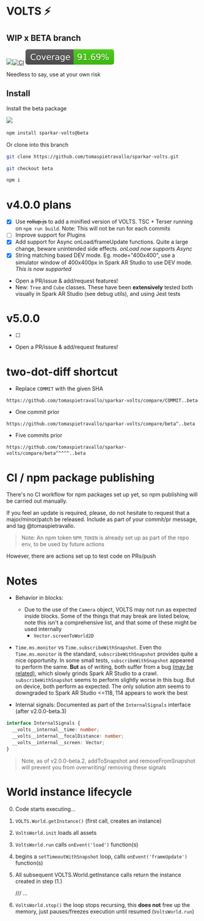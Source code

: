 # VOLTS ⚡️

## WIP x BETA branch

![](https://img.shields.io/npm/v/sparkar-volts/beta?color=informational&label=npm)[![CI](https://github.com/tomaspietravallo/sparkar-volts/actions/workflows/test.yml/badge.svg?branch=beta)](https://github.com/tomaspietravallo/sparkar-volts/actions/workflows/test.yml) ![](coverage/badge.svg)

Needless to say, use at your own risk

## Install

Install the beta package

![](https://img.shields.io/npm/v/sparkar-volts/beta?color=informational&label=npm)

```bash
npm install sparkar-volts@beta
```

Or clone into this branch

```bash
git clone https://github.com/tomaspietravallo/sparkar-volts.git
```

```bash
git checkout beta
```

```bash
npm i
```

# v4.0.0 plans

- [x] Use <del>rollup.js</del> to add a minified version of VOLTS. TSC + Terser running on `npm run build`. Note: This will not be run for each commits
- [ ] Improve support for Plugins
- [x] Add support for Async onLoad/frameUpdate functions. Quite a large change, beware unintended side effects. *onLoad now supports Async*
- [x] String matching based DEV mode. Eg. mode="400x400", use a simulator window of 400x400px in Spark AR Studio to use DEV mode. *This is now supported*
- Open a PR/issue & add/request features!
- New: `Tree` and `Cube` classes. These have been **extensively** tested both visually in Spark AR Studio (see debug utils), and using Jest tests

# v5.0.0

- [ ]
- Open a PR/issue & add/request features!

# two-dot-diff shortcut

- Replace `COMMIT` with the given SHA

```
https://github.com/tomaspietravallo/sparkar-volts/compare/COMMIT..beta
```

- One commit prior

```
https://github.com/tomaspietravallo/sparkar-volts/compare/beta^..beta
```

- Five commits prior

```
https://github.com/tomaspietravallo/sparkar-volts/compare/beta^^^^^..beta
```

# CI / npm package publishing

There's no CI workflow for npm packages set up yet, so npm publishing will be carried out manually.

If you feel an update is required, please, do not hesitate to request that a major/minor/patch be released. Include as part of your commit/pr message, and tag @tomaspietravallo.

> Note: An npm token `NPM_TOKEN` is already set up as part of the repo env, to be used by future actions

However, there are actions set up to test code on PRs/push

# Notes

- Behavior in blocks:

  - Due to the use of the `Camera` object, VOLTS may not run as expected inside blocks. Some of the things that may break are listed below, note this isn't a comprehensive list, and that some of these might be used internally
    - `Vector.screenToWorld2D`

- `Time.ms.monitor` vs `Time.subscribeWithSnapshot`. Even tho `Time.ms.monitor` is the standard, `subscribeWithSnapshot` provides quite a nice opportunity. In some small tests, `subscribeWithSnapshot` appeared to perform the same. **But** as of writing, both suffer from a bug [\(may be related\)](https://docs.google.com/document/d/1Dj22O5SLGfMbTU5-oqBzlU78J9V1nMUVGo9gEGxziMA/edit?usp=sharing), which slowly grinds Spark AR Studio to a crawl. `subscribeWithSnapshot` seems to perform slightly worse in this bug. But on device, both perform as expected. The only solution atm seems to downgraded to Spark AR Studio <=118, 114 appears to work the best

- Internal signals:
  Documented as part of the `InternalSignals` interface (after v2.0.0-beta.3)

```ts
interface InternalSignals {
  __volts__internal__time: number;
  __volts__internal__focalDistance: number;
  __volts__internal__screen: Vector;
}
```

> Note, as of v2.0.0-beta.2, addToSnapshot and removeFromSnapshot will prevent you from overwriting/ removing these signals

# World instance lifecycle

0. Code starts executing...
1. `VOLTS.World.getInstance()` (first call, creates an instance)
2. `VoltsWorld.init` loads all assets
3. `VoltsWorld.run` calls `onEvent('load')` function(s)
4. begins a `setTimeoutWithSnapshot` loop, calls `onEvent('frameUpdate')` function(s)
5. All subsequent VOLTS.World.getInstance calls return the instance created in step (1.)

   /// ...

6. `VoltsWorld.stop()` the loop stops recursing, this **does not** free up the memory, just pauses/freezes execution until resumed \(`VoltsWorld.run`\)
